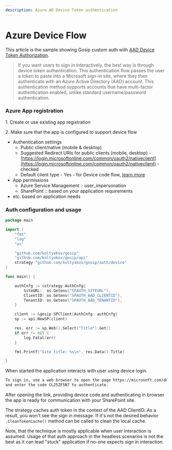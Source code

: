 ```yaml
---
description: Azure AD Device Token authentication
---
```


# Azure Device Flow

This article is the sample showing Gosip custom auth with [AAD Device Token Authorization](https://docs.microsoft.com/en-us/azure/go/azure-sdk-go-authorization#use-device-token-authentication).

> If you want users to sign in interactively, the best way is through device token authentication. This authentication flow passes the user a token to paste into a Microsoft sign-in site, where they then authenticate with an Azure Active Directory (AAD) account. This authentication method supports accounts that have multi-factor authentication enabled, unlike standard username/password authentication.

### Azure App registration

1\. Create or use existing app registration

2\. Make sure that the app is configured to support device flow

* Authentication settings
  * Public client/native (mobile & desktop)
  * Suggested Redirect URIs for public clients (mobile, desktop) - [https://login.microsoftonline.com/common/oauth2/nativeclient](https://login.microsoftonline.com/common/oauth2/nativeclient) - checked
  * Default client type - Yes - for Device code flow, [learn more](https://go.microsoft.com/fwlink/?linkid=2094804)
* App permissions
  * Azure Service Management :: user\_impersonation
  * SharePoint :: based on your application requirements
* etc. based on application needs

### Auth configuration and usage

```go
package main

import (
	"fmt"
	"log"
	"os"

	"github.com/koltyakov/gosip"
	"github.com/koltyakov/gosip/api"
	strategy "github.com/koltyakov/gosip/auth/device"
)

func main() {

	authCnfg := &strategy.AuthCnfg{
		SiteURL:  os.Getenv("SPAUTH_SITEURL"),
		ClientID: os.Getenv("SPAUTH_AAD_CLIENTID"),
		TenantID: os.Getenv("SPAUTH_AAD_TENANTID"),
	}

	client := &gosip.SPClient{AuthCnfg: authCnfg}
	sp := api.NewSP(client)

	res, err := sp.Web().Select("Title").Get()
	if err != nil {
		log.Fatal(err)
	}

	fmt.Printf("Site title: %s\n", res.Data().Title)

}
```

When started the application interacts with user using device login.

```bash
To sign in, use a web browser to open the page https://microsoft.com/devicelogin 
and enter the code CL25ZF5N7 to authenticate.
```

After opening the link, providing device code and authenticating in browser the app is ready for communication with your SharePoint site.

The strategy caches auth token in the context of the AAD ClientID. As a result, you won't see the sign in message. If it's not the desired behavior `.CleanTokenCache()` method can be called to clean the local cache.

Note, that the technique is mostly applicable when user interaction is assumed. Usage of that auth approach in the headless scenarios is not the best as it can lead "stuck" application if no-one expects sign in interaction.
